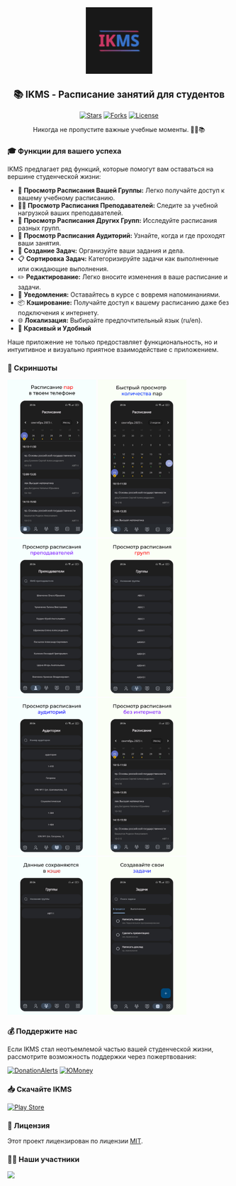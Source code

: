 <div align='center'>
<img src='/assets/icons/icon.png' width='150'/>
<h2>📚 IKMS - Расписание занятий для студентов</h2>
</div>

<p align='center'>
 <p align='center'>
    <a href='https://github.com/darkmoonight/IKMS/stargazers'><img alt='Stars' src='https://img.shields.io/github/stars/darkmoonight/IKMS?color=ABACD3'/></a>
    <a href='https://github.com/darkmoonight/IKMS/forks'><img alt='Forks' src='https://img.shields.io/github/forks/darkmoonight/IKMS?color=ABACD3'/></a>
    <a href='https://github.com/darkmoonight/IKMS/blob/main/LICENSE'><img alt='License' src='https://img.shields.io/github/license/darkmoonight/IKMS?color=ABACD3'/></a>
 </p>
</p>

<p align='center'> Никогда не пропустите важные учебные моменты. 📱📅📚 </p>

### 🎓 Функции для вашего успеха

IKMS предлагает ряд функций, которые помогут вам оставаться на вершине студенческой жизни:

- 📅 **Просмотр Расписания Вашей Группы:** Легко получайте доступ к вашему учебному расписанию.
- 👨‍🏫 **Просмотр Расписания Преподавателей:** Следите за учебной нагрузкой ваших преподавателей.
- 👥 **Просмотр Расписания Других Групп:** Исследуйте расписания разных групп.
- 🏫 **Просмотр Расписания Аудиторий:** Узнайте, когда и где проходят ваши занятия.
- 📝 **Создание Задач:** Организуйте ваши задания и дела.
- 📋 **Сортировка Задач:** Категоризируйте задачи как выполненные или ожидающие выполнения.
- ✏️ **Редактирование:** Легко вносите изменения в ваше расписание и задачи.
- 🔔 **Уведомления:** Оставайтесь в курсе с вовремя напоминаниями.
- 📦 **Кэширование:** Получайте доступ к вашему расписанию даже без подключения к интернету.
- 🌐 **Локализация:** Выбирайте предпочтительный язык (ru/en).
- 🎨 **Красивый и Удобный**

Наше приложение не только предоставляет функциональность, но и интуитивное и визуально приятное взаимодействие с приложением.

### 📸 Скриншоты

<img src='/readme/1.png' width='200'/> <img src='/readme/2.png' width='200'/> <img src='/readme/3.png' width='200'/> <img src='/readme/4.png' width='200'/> <img src='/readme/5.png' width='200'/> <img src='/readme/6.png' width='200'/> <img src='/readme/7.png' width='200'/> <img src='/readme/8.png' width='200'/>

### 💰 Поддержите нас

Если IKMS стал неотъемлемой частью вашей студенческой жизни, рассмотрите возможность поддержки через пожертвования:

[![DonationAlerts](https://img.shields.io/badge/DonationAlerts-orange?style=for-the-badge)](https://www.donationalerts.com/r/darkmoonight)
[![ЮMoney](https://img.shields.io/badge/ЮMoney-violet?style=for-the-badge)](https://yoomoney.ru/to/4100117672775961)

### 📥 Скачайте IKMS

[![Play Store](https://img.shields.io/badge/Google_Play-414141?style=for-the-badge&logo=google-play&logoColor=white)](https://play.google.com/store/apps/details?id=io.github.DarkMooNight.IKMS)

### 📃 Лицензия

Этот проект лицензирован по лицензии [MIT](./LICENSE).

### 👨‍💻 Наши участники

<a href='https://github.com/darkmoonight/IKMS/graphs/contributors'>
  <img src='https://contrib.rocks/image?repo=darkmoonight/IKMS' />
</a>
